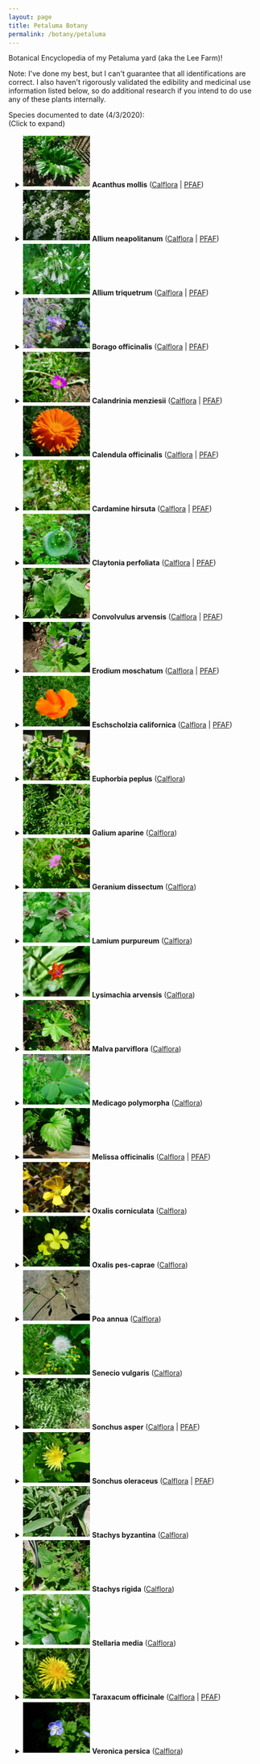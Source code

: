 ```yaml
---
layout: page
title: Petaluma Botany
permalink: /botany/petaluma
---
```


Botanical Encyclopedia of my Petaluma yard (aka the Lee Farm)!

Note: I've done my best, but I can't guarantee that all identifications are correct. I also haven't rigorously validated the edibility and medicinal use information listed below, so do additional research if you intend to do use any of these plants internally.

Species documented to date (4/3/2020):<br />
(Click to expand)

<div style="padding-left: 1em">

<details><summary><img src="/assets/img/thumbnails/a_mollis-1.jpg" loading="eager" vspace="2" height="100" /> <strong>Acanthus mollis</strong>
(<a href="https://www.calflora.org/cgi-bin/species_query.cgi?where-calrecnum=8450">Calflora</a> | 
<a href="https://pfaf.org/user/Plant.aspx?LatinName=Acanthus+mollis">PFAF</a>)</summary>
<div style="padding-left: 2em">
<strong>Common name(s):</strong> Bear's Breech<br />
<strong>Historic household popularity:</strong> Medium-High<br />
<strong>Comment:</strong> Dad's favorite.  Highly invasive, prolific plant.  Has taken over much of the back yard, with side and front yards following.<br />
<strong>Edibility:</strong> Unknown<br />
<strong>Medicinal Uses:</strong> Traditionally used to treat dislocated joints and to sooth burns.<br />
<strong>Date observed:</strong> 3/30/2020<br />
<a href="/assets/img/a_mollis-1.jpg"><img src="/assets/img/thumbnails/a_mollis-1.jpg" vspace="2" height="150" /></a>
</div></details>

<details><summary><img src="/assets/img/thumbnails/a_neapolitanum-1.jpg" loading="eager" vspace="2" height="100" /> <strong>Allium neapolitanum</strong>
(<a href="https://www.calflora.org/cgi-bin/species_query.cgi?where-calrecnum=214">Calflora</a> | 
<a href="https://pfaf.org/user/plant.aspx?LatinName=Allium+neapolitanum">PFAF</a>)</summary>
<div style="padding-left: 2em">
<strong>Common name(s):</strong> White Garlic; Naples Garlic; False Garlic (and many more)<br />
<strong>Historic household popularity:</strong> Unknown<br />
<strong>Comment:</strong> This pretty allium has arrived in force this year near the swing in the back yard, creating a lovely array of white flower heads.  Some few are announcing themselves around the Goddess in the side yard.  An invasive plant, probably worth keeping in check, but not too aggressively.<br />
<strong>Edibility:</strong> Edible and delicious!  The small bulbs, leaves, and flowers are all tasty and with an onion-garlic flavor.  The flowers are sweet and oniony and especially tasty raw.<br />
<strong>Medicinal Uses:</strong> Nutritional value.<br />
<strong>Distribution:</strong> Not native to California.  Native to the Medditerranean Region.<br />
<strong>Date observed:</strong> 3/30/2020<br />
<a href="/assets/img/a_neapolitanum-1.jpg"><img src="/assets/img/thumbnails/a_neapolitanum-1.jpg" vspace="2" height="150" /></a>
<a href="/assets/img/a_neapolitanum-2.jpg"><img src="/assets/img/thumbnails/a_neapolitanum-2.jpg" loading="lazy" vspace="2" height="150" /></a>
<a href="/assets/img/a_neapolitanum-3.jpg"><img src="/assets/img/thumbnails/a_neapolitanum-3.jpg" loading="lazy" vspace="2" height="150" /></a>
<a href="/assets/img/a_neapolitanum-4.jpg"><img src="/assets/img/thumbnails/a_neapolitanum-4.jpg" loading="lazy" vspace="2" height="150" /></a>
<a href="/assets/img/a_neapolitanum-5.jpg"><img src="/assets/img/thumbnails/a_neapolitanum-5.jpg" loading="lazy" vspace="2" height="150" /></a>
<a href="/assets/img/a_neapolitanum-6.jpg"><img src="/assets/img/thumbnails/a_neapolitanum-6.jpg" loading="lazy" vspace="2" height="150" /></a>
<a href="/assets/img/a_neapolitanum-7.jpg"><img src="/assets/img/thumbnails/a_neapolitanum-7.jpg" loading="lazy" vspace="2" height="150" /></a>
</div></details>

<details><summary><img src="/assets/img/thumbnails/a_triquetrum-1.jpg" loading="eager" vspace="2" height="100" /> <strong>Allium triquetrum</strong>
(<a href="https://www.calflora.org/cgi-bin/species_query.cgi?where-calrecnum=238">Calflora</a> | 
<a href="https://pfaf.org/user/plant.aspx?latinname=Allium+triquetrum">PFAF</a>)</summary>
<div style="padding-left: 2em">
<strong>Common name(s):</strong> Snow Bell; Angled Onion; Three-cornered Leek<br />
<strong>Historic household popularity:</strong> Low<br />
<strong>Comment:</strong> Dad's least favorite.  Very invasive, but now receding compared to historic levels. Flower's are very cool looking.  Common in many neighboring yards.  Has some recovering stands in the front, side, and back yard.<br />
<strong>Edibility:</strong> Delicious! We have tried raw (flowers, stalks), sauteed, vinegar pickled, and brine fermented.<br />
<strong>Medicinal Uses:</strong> Nutritional value.<br />
<strong>Date observed:</strong> 3/30/2020<br />
<a href="/assets/img/a_triquetrum-1.jpg"><img src="/assets/img/thumbnails/a_triquetrum-1.jpg" vspace="2" height="150" /></a>
<a href="/assets/img/a_triquetrum-2.jpg"><img src="/assets/img/thumbnails/a_triquetrum-2.jpg" vspace="2" height="150" /></a>
<a href="/assets/img/a_triquetrum-3.jpg"><img src="/assets/img/thumbnails/a_triquetrum-3.jpg" vspace="2" height="150" /></a>
<a href="/assets/img/a_triquetrum-4.jpg"><img src="/assets/img/thumbnails/a_triquetrum-4.jpg" vspace="2" height="150" /></a>
<a href="/assets/img/a_triquetrum-5.jpg"><img src="/assets/img/thumbnails/a_triquetrum-5.jpg" vspace="2" height="150" /></a>
<a href="/assets/img/a_triquetrum-6.jpg"><img src="/assets/img/thumbnails/a_triquetrum-6.jpg" vspace="2" height="150" /></a>
<a href="/assets/img/a_triquetrum-7.jpg"><img src="/assets/img/thumbnails/a_triquetrum-7.jpg" vspace="2" height="150" /></a>
</div></details>

<details><summary><img src="/assets/img/thumbnails/b_officinalis-1.jpg" loading="eager" vspace="2" height="100" /> <strong>Borago officinalis</strong>
(<a href="https://www.calflora.org/cgi-bin/species_query.cgi?where-calrecnum=1110">Calflora</a> | 
<a href="https://pfaf.org/user/Plant.aspx?LatinName=Borago+officinalis">PFAF</a>)</summary>
<div style="padding-left: 2em">
<strong>Common name(s):</strong> Borage<br />
<strong>Historic household popularity:</strong> High<br />
<strong>Comment:</strong> Borage has gotten a bit out of control around the yard, but we aren't trying very hard to keep it in check.  I think the borage population in the yard originated from some hand-planted seeds a few years ago.  Its a pretty, pollinator friendly plant, and produces a fair amount of biomass for composting.<br />
<strong>Edibility:</strong> Edible and tasty.  Leaves can be eaten raw or cooked, flowers are a delicate raw snack to much while browsing the garden.  The seeds also edible and known for being very high in gamma-linolenic acid (GLA).<br />
<strong>Medicinal Uses:</strong> Apparently used to dispel melancholy and induce euphoria, and to treat a variety of ailments.<br />
<strong>Distribution:</strong> Not native to California.  Native to the Medditerranean Region.<br />
<strong>Date observed:</strong> 3/31/2020<br />
<a href="/assets/img/b_officinalis-1.jpg"><img src="/assets/img/thumbnails/b_officinalis-1.jpg" vspace="2" height="150" /></a>
<a href="/assets/img/b_officinalis-2.jpg"><img src="/assets/img/thumbnails/b_officinalis-2.jpg" vspace="2" height="150" /></a>
<a href="/assets/img/b_officinalis-3.jpg"><img src="/assets/img/thumbnails/b_officinalis-3.jpg" vspace="2" height="150" /></a>
<a href="/assets/img/b_officinalis-4.jpg"><img src="/assets/img/thumbnails/b_officinalis-4.jpg" vspace="2" height="150" /></a>
</div></details>

<details><summary><img src="/assets/img/thumbnails/c_menziesii-2.jpg" loading="eager" vspace="2" height="100" /> <strong>Calandrinia menziesii</strong>
(<a href="https://www.calflora.org/cgi-bin/species_query.cgi?where-calrecnum=13205">Calflora</a> | 
<a href="https://pfaf.org/user/Plant.aspx?LatinName=Calandrinia+ciliata+menziesii">PFAF</a>)</summary>
<div style="padding-left: 2em">
<strong>Common name(s):</strong> Red Maids<br />
<strong>Historic household popularity:</strong> Unknown<br />
<strong>Comment:</strong> This is a very pretty and vibrant pink flower, and I've only so far discovered a single occurence of this species in our yard!  I wonder how it got there... It is pretty inconspicuous, with small flowers and spindly shoots, plus its half-hiding under some foliage.  Its right next to the path by the compost pile, so we'll have to be vigilant to not inadvertently step on it.  Hopefully we'll see more of this in future years!<br />
<strong>Edibility:</strong> The leaves and shoots can be eaten, and the seed, while difficult to collect, can be used for pinole, as the Native Americans did in great quantity!  Given that I've only found a single plant growing in our yard, I don't see much C. menziesii pinole in our future.<br />
<strong>Medicinal Uses:</strong> None known.<br />
<strong>Distribution:</strong> California Native!<br />
<strong>Date observed:</strong> 4/1/2020<br />
<a href="/assets/img/c_menziesii-1.jpg"><img src="/assets/img/thumbnails/c_menziesii-1.jpg" vspace="2" height="150" /></a>
<a href="/assets/img/c_menziesii-2.jpg"><img src="/assets/img/thumbnails/c_menziesii-2.jpg" vspace="2" height="150" /></a>
<a href="/assets/img/c_menziesii-3.jpg"><img src="/assets/img/thumbnails/c_menziesii-3.jpg" vspace="2" height="150" /></a>
<a href="/assets/img/c_menziesii-4.jpg"><img src="/assets/img/thumbnails/c_menziesii-4.jpg" vspace="2" height="150" /></a>
<a href="/assets/img/c_menziesii-5.jpg"><img src="/assets/img/thumbnails/c_menziesii-5.jpg" vspace="2" height="150" /></a>
<a href="/assets/img/c_menziesii-6.jpg"><img src="/assets/img/thumbnails/c_menziesii-6.jpg" vspace="2" height="150" /></a>
<a href="/assets/img/c_menziesii-7.jpg"><img src="/assets/img/thumbnails/c_menziesii-7.jpg" vspace="2" height="150" /></a>
</div></details>

<details><summary><img src="/assets/img/thumbnails/c_officinalis-2.jpg" loading="eager" vspace="2" height="100" /> <strong>Calendula officinalis</strong>
(<a href="https://www.calflora.org/cgi-bin/species_query.cgi?where-calrecnum=1253">Calflora</a> | 
<a href="https://pfaf.org/user/Plant.aspx?LatinName=Calendula+officinalis">PFAF</a>)</summary>
<div style="padding-left: 2em">
<strong>Common name(s):</strong> Pot Marigold<br />
<strong>Historic household popularity:</strong> High<br />
<strong>Comment:</strong> Calendula has really taken over the side yard in colorful fashion. Mom planted some a little while back and they've reseeded vigorously, and without much complaining from the family.<br />
<strong>Edibility:</strong> Leaves and flowers are both edible raw!  Flowers petals are pleasant and delicate, making a pretty garnish on dishes.  I have not tried the leaves, but they are apparently sweet and salty and with a nutritional profile similar to dandelion greens!  Would be worth putting more effort into experimenting with ways to consume this plant!<br />
<strong>Medicinal Uses:</strong> Well known medicinal plant with a variety of uses, including to treat skin problems (including wart removal), and to treat fever and chronic infections.<br />
<strong>Distribution:</strong> Not native to California. Likely native to southern Europe.<br />
<strong>Date observed:</strong> 4/1/2020<br />
<a href="/assets/img/c_officinalis-1.jpg"><img src="/assets/img/thumbnails/c_officinalis-1.jpg" vspace="2" height="150" /></a>
<a href="/assets/img/c_officinalis-2.jpg"><img src="/assets/img/thumbnails/c_officinalis-2.jpg" vspace="2" height="150" /></a>
<a href="/assets/img/c_officinalis-3.jpg"><img src="/assets/img/thumbnails/c_officinalis-3.jpg" vspace="2" height="150" /></a>
<a href="/assets/img/c_officinalis-4.jpg"><img src="/assets/img/thumbnails/c_officinalis-4.jpg" vspace="2" height="150" /></a>
<a href="/assets/img/c_officinalis-5.jpg"><img src="/assets/img/thumbnails/c_officinalis-5.jpg" vspace="2" height="150" /></a>
<a href="/assets/img/c_officinalis-6.jpg"><img src="/assets/img/thumbnails/c_officinalis-6.jpg" vspace="2" height="150" /></a>
<a href="/assets/img/c_officinalis-7.jpg"><img src="/assets/img/thumbnails/c_officinalis-7.jpg" vspace="2" height="150" /></a>
<a href="/assets/img/c_officinalis-8.jpg"><img src="/assets/img/thumbnails/c_officinalis-8.jpg" vspace="2" height="150" /></a>
</div></details>

<details><summary><img src="/assets/img/thumbnails/c_hirsuta-1.jpg" loading="eager" vspace="2" height="100" /> <strong>Cardamine hirsuta</strong>
(<a href="https://www.calflora.org/cgi-bin/species_query.cgi?where-calrecnum=1486">Calflora</a> | 
<a href="https://pfaf.org/user/plant.aspx?LatinName=Cardamine+hirsuta">PFAF</a>)</summary>
<div style="padding-left: 2em">
<strong>Common name(s):</strong> Hairy Bittercress<br />
<strong>Historic household popularity:</strong> Unknown<br />
<strong>Comment:</strong> These are all over our garden, and many are now going to seed.  They disperse their seeds via a kind of spring loaded pod that shoots the seeds out when disturbed!  I've been startled several times already when trying to photograph a plant and some of these explode next to my face!  One distinguishing feature between C. hirsuta and other Cardamine species is the subtle hairs at the base of the leaves near the center of the plant.<br />
<strong>Edibility:</strong> The leaves and flowers are edible and tasty!  They have a pungent, spicy kick.<br />
<strong>Medicinal Uses:</strong> None known.<br />
<strong>Distribution:</strong> Not native to California. Native to Europe, North Africa.<br />
<strong>Date observed:</strong> 4/2/2020<br />
<a href="/assets/img/c_hirsuta-1.jpg"><img src="/assets/img/thumbnails/c_hirsuta-1.jpg" vspace="2" height="150" /></a>
<a href="/assets/img/c_hirsuta-2.jpg"><img src="/assets/img/thumbnails/c_hirsuta-2.jpg" vspace="2" height="150" /></a>
<a href="/assets/img/c_hirsuta-3.jpg"><img src="/assets/img/thumbnails/c_hirsuta-3.jpg" vspace="2" height="150" /></a>
<a href="/assets/img/c_hirsuta-4.jpg"><img src="/assets/img/thumbnails/c_hirsuta-4.jpg" vspace="2" height="150" /></a>
<a href="/assets/img/c_hirsuta-5.jpg"><img src="/assets/img/thumbnails/c_hirsuta-5.jpg" vspace="2" height="150" /></a>
<a href="/assets/img/c_hirsuta-6.jpg"><img src="/assets/img/thumbnails/c_hirsuta-6.jpg" vspace="2" height="150" /></a>
<a href="/assets/img/c_hirsuta-7.jpg"><img src="/assets/img/thumbnails/c_hirsuta-7.jpg" vspace="2" height="150" /></a>
<a href="/assets/img/c_hirsuta-8.jpg"><img src="/assets/img/thumbnails/c_hirsuta-8.jpg" vspace="2" height="150" /></a>
<a href="/assets/img/c_hirsuta-9.jpg"><img src="/assets/img/thumbnails/c_hirsuta-9.jpg" vspace="2" height="150" /></a>
<a href="/assets/img/c_hirsuta-10.jpg"><img src="/assets/img/thumbnails/c_hirsuta-10.jpg" vspace="2" height="150" /></a>
</div></details>

<details><summary><img src="/assets/img/thumbnails/c_perfoliata-1.jpg" loading="eager" vspace="2" height="100" /> <strong>Claytonia perfoliata</strong>
(<a href="https://www.calflora.org/cgi-bin/species_query.cgi?where-calrecnum=2244">Calflora</a> | 
<a href="https://pfaf.org/user/plant.aspx?LatinName=Claytonia+perfoliata">PFAF</a>)</summary>
<div style="padding-left: 2em">
<strong>Common name(s):</strong> Miner's Lettuce<br />
<strong>Historic household popularity:</strong> High<br />
<strong>Comment:</strong> A classic!  Gotta love miner's lettuce.  It's great that we have a couple small patches in our yard, both in the back and along the sidewalk in front.  Hopefully we can keep them healthy for years to come!<br />
<strong>Edibility:</strong> The leaves, stems and flowers can be munched with reckless abandon (as long as you leave some for later!), preferrably while down on all fours and without using your hands.  A classic salad green!  The flavor is mild, potentially a little bitter, but satisfying nonetheless.<br />
<strong>Medicinal Uses:</strong> Pretty much just nutritive value.<br />
<strong>Distribution:</strong> California Native!<br />
<strong>Date observed:</strong> 4/2/2020<br />
<a href="/assets/img/c_perfoliata-1.jpg"><img src="/assets/img/thumbnails/c_perfoliata-1.jpg" vspace="2" height="150" /></a>
<a href="/assets/img/c_perfoliata-2.jpg"><img src="/assets/img/thumbnails/c_perfoliata-2.jpg" vspace="2" height="150" /></a>
<a href="/assets/img/c_perfoliata-3.jpg"><img src="/assets/img/thumbnails/c_perfoliata-3.jpg" vspace="2" height="150" /></a>
<a href="/assets/img/c_perfoliata-4.jpg"><img src="/assets/img/thumbnails/c_perfoliata-4.jpg" vspace="2" height="150" /></a>
<a href="/assets/img/c_perfoliata-5.jpg"><img src="/assets/img/thumbnails/c_perfoliata-5.jpg" vspace="2" height="150" /></a>
</div></details>

<details><summary><img src="/assets/img/thumbnails/c_arvensis-1.jpg" loading="eager" vspace="2" height="100" /> <strong>Convolvulus arvensis</strong>
(<a href="https://www.calflora.org/cgi-bin/species_query.cgi?where-calrecnum=2321">Calflora</a> | 
<a href="https://pfaf.org/user/plant.aspx?LatinName=Claytonia+perfoliata">PFAF</a>)</summary>
<div style="padding-left: 2em">
<strong>Common name(s):</strong> Field Bindweed<br />
<strong>Historic household popularity:</strong> Unknown<br />
<strong>Comment:</strong> These small vines are sprouting up all around the yard, and are mostly pretty inconspicuous right now.  They are not flowering yet, so may get quite a bit larger with time.  They seem to prefer growing out of terra cotta bird bath's above all else, if the single instance of this micro-habitat in our back yard is any indication.<br />
<strong>Edibility:</strong> The edibility / toxicity of C. arvensis seems somewhat unclear, though it is reportedly consumed in some form (usually the young shoots and leaves, and usually in small quantities) in various parts of the world (see <a href="https://www.eatweeds.co.uk/field-bindweed-convolvulus-arvensis">this post</a>).  I think I'll stay clear for now, except possibly sucking nectar from the flowers, which sounds like a fun idea.<br />
<strong>Medicinal Uses:</strong> The root, leaves, and flowers are used to treat fevers and wounds.<br />
<strong>Distribution:</strong> Not native to California. Native to Europe and Asia.<br />
<strong>Date observed:</strong> 4/2/2020<br />
<a href="/assets/img/c_arvensis-1.jpg"><img src="/assets/img/thumbnails/c_arvensis-1.jpg" vspace="2" height="150" /></a>
<a href="/assets/img/c_arvensis-2.jpg"><img src="/assets/img/thumbnails/c_arvensis-2.jpg" vspace="2" height="150" /></a>
<a href="/assets/img/c_arvensis-3.jpg"><img src="/assets/img/thumbnails/c_arvensis-3.jpg" vspace="2" height="150" /></a>
<a href="/assets/img/c_arvensis-4.jpg"><img src="/assets/img/thumbnails/c_arvensis-4.jpg" vspace="2" height="150" /></a>
</div></details>

<details><summary><img src="/assets/img/thumbnails/e_moschatum-1.jpg" loading="eager" vspace="2" height="100" /> <strong>Erodium moschatum</strong>
(<a href="https://www.calflora.org/cgi-bin/species_query.cgi?where-calrecnum=3452">Calflora</a> | 
<a href="https://pfaf.org/user/Plant.aspx?LatinName=Erodium+moschatum">PFAF</a>)</summary>
<div style="padding-left: 2em">
<strong>Common name(s):</strong> White-stemmed Filaree; Musky Stork's Bill<br />
<strong>Historic household popularity:</strong> Unknown<br />
<strong>Comment:</strong> There are a few of these lush stork's bills around the planting beds by the bike shed in the back yard. Cool!<br />
<strong>Edibility:</strong> The leaves are edible raw or cooked!  I have not tried them.  They can be bitter, apparently.<br />
<strong>Medicinal Uses:</strong> A tincture of this plant is reportedly used to treat dysentery.<br />
<strong>Distribution:</strong> Not native to California. Native to most of Europe, Asia, and North Africa.<br />
<strong>Date observed:</strong> 4/3/2020<br />
<a href="/assets/img/e_moschatum-1.jpg"><img src="/assets/img/thumbnails/e_moschatum-1.jpg" vspace="2" height="150" /></a>
<a href="/assets/img/e_moschatum-2.jpg"><img src="/assets/img/thumbnails/e_moschatum-2.jpg" vspace="2" height="150" /></a>
<a href="/assets/img/e_moschatum-3.jpg"><img src="/assets/img/thumbnails/e_moschatum-3.jpg" vspace="2" height="150" /></a>
<a href="/assets/img/e_moschatum-4.jpg"><img src="/assets/img/thumbnails/e_moschatum-4.jpg" vspace="2" height="150" /></a>
<a href="/assets/img/e_moschatum-5.jpg"><img src="/assets/img/thumbnails/e_moschatum-5.jpg" vspace="2" height="150" /></a>
<a href="/assets/img/e_moschatum-6.jpg"><img src="/assets/img/thumbnails/e_moschatum-6.jpg" vspace="2" height="150" /></a>
</div></details>

<details><summary><img src="/assets/img/thumbnails/e_californica-1.jpg" loading="eager" vspace="2" height="100" /> <strong>Eschscholzia californica</strong>
(<a href="https://www.calflora.org/cgi-bin/species_query.cgi?where-calrecnum=3512">Calflora</a> | 
<a href="https://pfaf.org/user/Plant.aspx?LatinName=Eschscholzia+californica">PFAF</a>)</summary>
<div style="padding-left: 2em">
<strong>Common name(s):</strong> California Poppy<br />
<strong>Historic household popularity:</strong> High<br />
<strong>Comment:</strong> Well California Poppies are an all-time favorite.  Super vibrant flowers reseed with enthusiasm around the side yard and back yard.  I hope these keep on coming!<br />
<strong>Edibility:</strong> Apparently the leaves can be cooked and eaten.  I have not tried it.<br />
<strong>Medicinal Uses:</strong> Apparently has a similar but more mild effect as the opium poppy.  Normalizes psychological function, especially in children.<br />
<strong>Distribution:</strong> California Native!<br />
<strong>Date observed:</strong> 4/1/2020<br />
<a href="/assets/img/e_californica-1.jpg"><img src="/assets/img/thumbnails/e_californica-1.jpg" vspace="2" height="150" /></a>
<a href="/assets/img/e_californica-2.jpg"><img src="/assets/img/thumbnails/e_californica-2.jpg" vspace="2" height="150" /></a>
<a href="/assets/img/e_californica-3.jpg"><img src="/assets/img/thumbnails/e_californica-3.jpg" vspace="2" height="150" /></a>
<a href="/assets/img/e_californica-4.jpg"><img src="/assets/img/thumbnails/e_californica-4.jpg" vspace="2" height="150" /></a>
<a href="/assets/img/e_californica-5.jpg"><img src="/assets/img/thumbnails/e_californica-5.jpg" vspace="2" height="150" /></a>
<a href="/assets/img/e_californica-6.jpg"><img src="/assets/img/thumbnails/e_californica-6.jpg" vspace="2" height="150" /></a>
</div></details>

<details><summary><img src="/assets/img/thumbnails/e_peplus-1.jpg" loading="eager" vspace="2" height="100" /> <strong>Euphorbia peplus</strong> (<a href="https://www.calflora.org/cgi-bin/species_query.cgi?where-calrecnum=3561">Calflora</a>)</summary>
<div style="padding-left: 2em">
<strong>Common name(s):</strong> Petty Spurge<br />
<strong>Historic household popularity:</strong> Unknown<br />
<strong>Comment:</strong><br />
<strong>Edibility:</strong><br />
<strong>Medicinal Uses:</strong><br />
<strong>Distribution:</strong> Not native to California. Native to Europe, North Africa, West Asia.<br />
<strong>Date observed:</strong> 3/31/2020<br />
<a href="/assets/img/e_peplus-1.jpg"><img src="/assets/img/thumbnails/e_peplus-1.jpg" vspace="2" height="150" /></a>
<a href="/assets/img/e_peplus-2.jpg"><img src="/assets/img/thumbnails/e_peplus-2.jpg" vspace="2" height="150" /></a>
<a href="/assets/img/e_peplus-3.jpg"><img src="/assets/img/thumbnails/e_peplus-3.jpg" vspace="2" height="150" /></a>
<a href="/assets/img/e_peplus-4.jpg"><img src="/assets/img/thumbnails/e_peplus-4.jpg" vspace="2" height="150" /></a>
<a href="/assets/img/e_peplus-5.jpg"><img src="/assets/img/thumbnails/e_peplus-5.jpg" vspace="2" height="150" /></a>
<a href="/assets/img/e_peplus-6.jpg"><img src="/assets/img/thumbnails/e_peplus-6.jpg" vspace="2" height="150" /></a>
<a href="/assets/img/e_peplus-7.jpg"><img src="/assets/img/thumbnails/e_peplus-7.jpg" vspace="2" height="150" /></a>
<a href="/assets/img/e_peplus-8.jpg"><img src="/assets/img/thumbnails/e_peplus-8.jpg" vspace="2" height="150" /></a>
<a href="/assets/img/e_peplus-9.jpg"><img src="/assets/img/thumbnails/e_peplus-9.jpg" vspace="2" height="150" /></a>
</div></details>

<details><summary><img src="/assets/img/thumbnails/g_aparine-1.jpg" loading="eager" vspace="2" height="100" /> <strong>Galium aparine</strong> (<a href="https://www.calflora.org/cgi-bin/species_query.cgi?where-calrecnum=3669">Calflora</a>)</summary>
<div style="padding-left: 2em">
<strong>Common name(s):</strong> Cleavers; Bedstraw; Catchweed<br />
<strong>Historic household popularity:</strong> Low<br />
<strong>Comment:</strong> Mom complains about this one.  It is a sticky, somewhat abrasive plant, sometimes referred to as velcro plant for that reason. This seems to pop up in a few notable spots around the yard, like around the rosemary next to the side door and in and around the square wooden planter boxes by the pond. It has teeny tiny white flowers!  The origins of its names are pretty interesting.  Apparently, in olden-times 'cleaving' could mean joining together or separating depending on its usage, hence why this plant was called 'cleavers'.  Furthermore, their sticky nature and pleasant scent when dried made them a common stuffing (along with straw) to fill mattresses -- hence 'bedstraw'.  Catchweed, sticky plant, velcro plant, etc. are self-explanatory.<br />
<strong>Edibility:</strong> Edible raw or cooked, preferably the tender tips of young shoots. I have tried nibbling the leaves raw (fine, but mild, and the texture is slightly off-putting) and boiling (again, pretty mild, and a little tedious to pick off the leaves). This seems to be a fairly popular plant to forage (<a href="http://foragedfoodie.blogspot.com/2016/03/identifying-cleavers.html">here</a> and <a href="http://www.eattheweeds.com/galium-aparine-goosegrass-on-the-loose-2/">here</a> are two great posts on it).  Galium is in the same botanical family as Coffee (Rubiaceae -- literally known as the coffee or bedstraw family), and one source suggests that the roasted seeds of g. aparine is one of very few plants preparations that actually tastes like coffee!  This is a really interesting plant!<br />
<strong>Medicinal Uses:</strong> Long history of medicinal use, in particular for skin problems and general detoxifying (cancer), along with a bunch of other stuff.  The genus is of interest to the pharmaceutical industry.<br />
<strong>Distribution:</strong> California Native!<br />
<strong>Date observed:</strong> 3/30/2020<br />
<a href="/assets/img/g_aparine-1.jpg"><img src="/assets/img/thumbnails/g_aparine-1.jpg" vspace="2" height="150" /></a>
<a href="/assets/img/g_aparine-2.jpg"><img src="/assets/img/thumbnails/g_aparine-2.jpg" vspace="2" height="150" /></a>
<a href="/assets/img/g_aparine-3.jpg"><img src="/assets/img/thumbnails/g_aparine-3.jpg" vspace="2" height="150" /></a>
<a href="/assets/img/g_aparine-4.jpg"><img src="/assets/img/thumbnails/g_aparine-4.jpg" vspace="2" height="150" /></a>
<a href="/assets/img/g_aparine-5.jpg"><img src="/assets/img/thumbnails/g_aparine-5.jpg" vspace="2" height="150" /></a>
</div></details>

<details><summary><img src="/assets/img/thumbnails/g_dissectum-1.jpg" loading="eager" vspace="2" height="100" /> <strong>Geranium dissectum</strong> (<a href="https://www.calflora.org/cgi-bin/species_query.cgi?where-calrecnum=3799">Calflora</a>)</summary>
<div style="padding-left: 2em">
<strong>Common name(s):</strong> Cutleaf Geranium; Cutleaf Crane's Bill<br />
<strong>Historic household popularity:</strong> Medium<br />
<strong>Comment:</strong><br />
<strong>Edibility:</strong><br />
<strong>Medicinal Uses:</strong><br />
<strong>Distribution:</strong> Not native to California. Native to Europe.<br />
<strong>Date observed:</strong> 4/1/2020<br />
<a href="/assets/img/g_dissectum-1.jpg"><img src="/assets/img/thumbnails/g_dissectum-1.jpg" vspace="2" height="150" /></a>
<a href="/assets/img/g_dissectum-2.jpg"><img src="/assets/img/thumbnails/g_dissectum-2.jpg" vspace="2" height="150" /></a>
<a href="/assets/img/g_dissectum-3.jpg"><img src="/assets/img/thumbnails/g_dissectum-3.jpg" vspace="2" height="150" /></a>
<a href="/assets/img/g_dissectum-4.jpg"><img src="/assets/img/thumbnails/g_dissectum-4.jpg" vspace="2" height="150" /></a>
<a href="/assets/img/g_dissectum-5.jpg"><img src="/assets/img/thumbnails/g_dissectum-5.jpg" vspace="2" height="150" /></a>
<a href="/assets/img/g_dissectum-6.jpg"><img src="/assets/img/thumbnails/g_dissectum-6.jpg" vspace="2" height="150" /></a>
<a href="/assets/img/g_dissectum-7.jpg"><img src="/assets/img/thumbnails/g_dissectum-7.jpg" vspace="2" height="150" /></a>
<a href="/assets/img/g_dissectum-8.jpg"><img src="/assets/img/thumbnails/g_dissectum-8.jpg" vspace="2" height="150" /></a>
</div></details>

<details><summary><img src="/assets/img/thumbnails/l_purpureum-1.jpg" loading="eager" vspace="2" height="100" /> <strong>Lamium purpureum</strong> (<a href="https://www.calflora.org/cgi-bin/species_query.cgi?where-calrecnum=4562">Calflora</a>)</summary>
<div style="padding-left: 2em">
<strong>Common name(s):</strong> Purple Deadnettle; Henbit<br />
<strong>Historic household popularity:</strong> Unknown<br />
<strong>Comment:</strong> A lovely, colorful, and abundant weed in the back yard.<br />
<strong>Edibility:</strong> Edible.  I've nibbled leaves (fine), but not tried cooking.  Flowers are tiny but can be sweet!<br />
<strong>Medicinal Uses:</strong> Leaves can be used to treat wounds, maybe some other stuff.<br />
<strong>Date observed:</strong> 3/30/2020<br />
<a href="/assets/img/l_purpureum-1.jpg"><img src="/assets/img/thumbnails/l_purpureum-1.jpg" vspace="2" height="150" /></a>
<a href="/assets/img/l_purpureum-2.jpg"><img src="/assets/img/thumbnails/l_purpureum-2.jpg" vspace="2" height="150" /></a>
<a href="/assets/img/l_purpureum-3.jpg"><img src="/assets/img/thumbnails/l_purpureum-3.jpg" vspace="2" height="150" /></a>
<a href="/assets/img/l_purpureum-4.jpg"><img src="/assets/img/thumbnails/l_purpureum-4.jpg" vspace="2" height="150" /></a>
<a href="/assets/img/l_purpureum-5.jpg"><img src="/assets/img/thumbnails/l_purpureum-5.jpg" vspace="2" height="150" /></a>
</div></details>

<details><summary><img src="/assets/img/thumbnails/l_arvensis-2.jpg" loading="eager" vspace="2" height="100" /> <strong>Lysimachia arvensis</strong> (<a href="https://www.calflora.org/cgi-bin/species_query.cgi?where-calrecnum=13206">Calflora</a>)</summary>
<div style="padding-left: 2em">
<strong>Common name(s):</strong> Scarlet Pimpernel<br />
<strong>Historic household popularity:</strong> Unknown<br />
<strong>Comment:</strong><br />
<strong>Edibility:</strong><br />
<strong>Medicinal Uses:</strong><br />
<strong>Date observed:</strong> 3/31/2020<br />
<a href="/assets/img/l_arvensis-1.jpg"><img src="/assets/img/thumbnails/l_arvensis-1.jpg" vspace="2" height="150" /></a>
<a href="/assets/img/l_arvensis-2.jpg"><img src="/assets/img/thumbnails/l_arvensis-2.jpg" vspace="2" height="150" /></a>
<a href="/assets/img/l_arvensis-3.jpg"><img src="/assets/img/thumbnails/l_arvensis-3.jpg" vspace="2" height="150" /></a>
<a href="/assets/img/l_arvensis-4.jpg"><img src="/assets/img/thumbnails/l_arvensis-4.jpg" vspace="2" height="150" /></a>
<a href="/assets/img/l_arvensis-5.jpg"><img src="/assets/img/thumbnails/l_arvensis-5.jpg" vspace="2" height="150" /></a>
</div></details>

<details><summary><img src="/assets/img/thumbnails/m_parviflora-1.jpg" loading="eager" vspace="2" height="100" /> <strong>Malva parviflora</strong> (<a href="https://www.calflora.org/cgi-bin/species_query.cgi?where-calrecnum=5354">Calflora</a>)</summary>
<div style="padding-left: 2em">
<strong>Common name(s):</strong> Cheeseweed Mallow<br />
<strong>Historic household popularity:</strong> Medium<br />
<strong>Comment:</strong><br />
<strong>Edibility:</strong><br />
<strong>Medicinal Uses:</strong><br />
<strong>Distribution:</strong> Not native to California. Native to Europe, North Africa, and Asia.<br />
<strong>Date observed:</strong> 4/1/2020<br />
<a href="/assets/img/m_parviflora-1.jpg"><img src="/assets/img/thumbnails/m_parviflora-1.jpg" vspace="2" height="150" /></a>
<a href="/assets/img/m_parviflora-2.jpg"><img src="/assets/img/thumbnails/m_parviflora-2.jpg" vspace="2" height="150" /></a>
<a href="/assets/img/m_parviflora-3.jpg"><img src="/assets/img/thumbnails/m_parviflora-3.jpg" vspace="2" height="150" /></a>
<a href="/assets/img/m_parviflora-4.jpg"><img src="/assets/img/thumbnails/m_parviflora-4.jpg" vspace="2" height="150" /></a>
<a href="/assets/img/m_parviflora-5.jpg"><img src="/assets/img/thumbnails/m_parviflora-5.jpg" vspace="2" height="150" /></a>
<a href="/assets/img/m_parviflora-6.jpg"><img src="/assets/img/thumbnails/m_parviflora-6.jpg" vspace="2" height="150" /></a>
</div></details>

<details><summary><img src="/assets/img/thumbnails/m_polymorpha-3.jpg" loading="eager" vspace="2" height="100" /> <strong>Medicago polymorpha</strong> (<a href="https://www.calflora.org/cgi-bin/species_query.cgi?where-calrecnum=5385">Calflora</a>)</summary>
<div style="padding-left: 2em">
<strong>Common name(s):</strong> Burr Clover<br />
<strong>Historic household popularity:</strong> Unknown<br />
<strong>Comment:</strong> <br />
<strong>Edibility:</strong><br />
<strong>Medicinal Uses:</strong><br />
<strong>Date observed:</strong> 3/31/2020<br />
<a href="/assets/img/m_polymorpha-1.jpg"><img src="/assets/img/thumbnails/m_polymorpha-1.jpg" vspace="2" height="150" /></a>
<a href="/assets/img/m_polymorpha-2.jpg"><img src="/assets/img/thumbnails/m_polymorpha-2.jpg" vspace="2" height="150" /></a>
<a href="/assets/img/m_polymorpha-3.jpg"><img src="/assets/img/thumbnails/m_polymorpha-3.jpg" vspace="2" height="150" /></a>
<a href="/assets/img/m_polymorpha-4.jpg"><img src="/assets/img/thumbnails/m_polymorpha-4.jpg" vspace="2" height="150" /></a>
<a href="/assets/img/m_polymorpha-5.jpg"><img src="/assets/img/thumbnails/m_polymorpha-5.jpg" vspace="2" height="150" /></a>
<a href="/assets/img/m_polymorpha-6.jpg"><img src="/assets/img/thumbnails/m_polymorpha-6.jpg" vspace="2" height="150" /></a>
<a href="/assets/img/m_polymorpha-7.jpg"><img src="/assets/img/thumbnails/m_polymorpha-7.jpg" vspace="2" height="150" /></a>
<a href="/assets/img/m_polymorpha-8.jpg"><img src="/assets/img/thumbnails/m_polymorpha-8.jpg" vspace="2" height="150" /></a>
</div></details>

<details><summary><img src="/assets/img/thumbnails/m_officinalis-1.jpg" loading="eager" vspace="2" height="100" /> <strong>Melissa officinalis</strong>
(<a href="https://www.calflora.org/cgi-bin/species_query.cgi?where-calrecnum=5408">Calflora</a> | 
<a href="https://pfaf.org/user/plant.aspx?latinname=Melissa+officinalis">PFAF</a>)</summary>
<div style="padding-left: 2em">
<strong>Common name(s):</strong> Lemon Balm; Bee Balm; Common Balm<br />
<strong>Historic household popularity:</strong> High<br />
<strong>Comment:</strong> A lone, vigorous, and happy lemon balm plant sprouted up near the pear tree in the backyard and is now thriving inside Mom's cold box.  I don't know of any other occurences of this plant in our yard right now.<br />
<strong>Edibility:</strong> Aromatic lemony leaves can be eaten raw or cooked, or made into tea.  The plant growing in our yard seems less lemony than other lemon balm plants I've encountered in the past, however.<br />
<strong>Medicinal Uses:</strong> Used for a whole bunch of stuff, including to treat cold sores, fevers and colds, and certain types of indigestion.<br />
<strong>Distribution:</strong> Not native to California. Native to parts of Europe and Asia.<br />
<strong>Date observed:</strong> 4/2/2020<br />
<a href="/assets/img/m_officinalis-1.jpg"><img src="/assets/img/thumbnails/m_officinalis-1.jpg" vspace="2" height="150" /></a>
<a href="/assets/img/m_officinalis-2.jpg"><img src="/assets/img/thumbnails/m_officinalis-2.jpg" vspace="2" height="150" /></a>
</div></details>

<details><summary><img src="/assets/img/thumbnails/o_corniculata-1.jpg" loading="eager" vspace="2" height="100" /> <strong>Oxalis corniculata</strong> (<a href="https://www.calflora.org/cgi-bin/species_query.cgi?where-calrecnum=6010">Calflora</a>)</summary>
<div style="padding-left: 2em">
<strong>Common name(s):</strong> Creeping Woodsorrel<br />
<strong>Historic household popularity:</strong> Unknown<br />
<strong>Comment:</strong> <br />
<strong>Edibility:</strong> Edible raw or cooked. The leaves and flowers are tart and tasty for a quick nibble.<br />
<strong>Medicinal Uses:</strong> Seems to have plenty.<br />
<strong>Distribution:</strong> Not native to California.  Likely native to south-east Asia, but now naturalized in California.<br />
<strong>Date observed:</strong> 3/31/2020<br />
<a href="/assets/img/o_corniculata-1.jpg"><img src="/assets/img/thumbnails/o_corniculata-1.jpg" vspace="2" height="150" /></a>
<a href="/assets/img/o_corniculata-2.jpg"><img src="/assets/img/thumbnails/o_corniculata-2.jpg" vspace="2" height="150" /></a>
<a href="/assets/img/o_corniculata-3.jpg"><img src="/assets/img/thumbnails/o_corniculata-3.jpg" vspace="2" height="150" /></a>
<a href="/assets/img/o_corniculata-4.jpg"><img src="/assets/img/thumbnails/o_corniculata-4.jpg" vspace="2" height="150" /></a>
<a href="/assets/img/o_corniculata-5.jpg"><img src="/assets/img/thumbnails/o_corniculata-5.jpg" vspace="2" height="150" /></a>
<a href="/assets/img/o_corniculata-6.jpg"><img src="/assets/img/thumbnails/o_corniculata-6.jpg" vspace="2" height="150" /></a>
<a href="/assets/img/o_corniculata-7.jpg"><img src="/assets/img/thumbnails/o_corniculata-7.jpg" vspace="2" height="150" /></a>
</div></details>

<details><summary><img src="/assets/img/thumbnails/o_pes-caprae-3.jpg" loading="eager" vspace="2" height="100" /> <strong>Oxalis pes-caprae</strong> (<a href="https://www.calflora.org/cgi-bin/species_query.cgi?where-calrecnum=6016">Calflora</a>)</summary>
<div style="padding-left: 2em">
<strong>Common name(s):</strong> Sourgrass; Bermuda Buttercup; Soursop; African Wood Sorrel<br />
<strong>Historic household popularity:</strong> Very Low<br />
<strong>Comment:</strong> <br />
<strong>Edibility:</strong> <br />
<strong>Medicinal Uses:</strong> <br />
<strong>Distribution:</strong> Not native to California.  Native to South Africa.<br />
<strong>Date observed:</strong> 4/1/2020<br />
<a href="/assets/img/o_pes-caprae-1.jpg"><img src="/assets/img/thumbnails/o_pes-caprae-1.jpg" vspace="2" height="150" /></a>
<a href="/assets/img/o_pes-caprae-2.jpg"><img src="/assets/img/thumbnails/o_pes-caprae-2.jpg" vspace="2" height="150" /></a>
<a href="/assets/img/o_pes-caprae-3.jpg"><img src="/assets/img/thumbnails/o_pes-caprae-3.jpg" vspace="2" height="150" /></a>
<a href="/assets/img/o_pes-caprae-4.jpg"><img src="/assets/img/thumbnails/o_pes-caprae-4.jpg" vspace="2" height="150" /></a>
<a href="/assets/img/o_pes-caprae-5.jpg"><img src="/assets/img/thumbnails/o_pes-caprae-5.jpg" vspace="2" height="150" /></a>
<a href="/assets/img/o_pes-caprae-6.jpg"><img src="/assets/img/thumbnails/o_pes-caprae-6.jpg" vspace="2" height="150" /></a>
<a href="/assets/img/o_pes-caprae-7.jpg"><img src="/assets/img/thumbnails/o_pes-caprae-7.jpg" vspace="2" height="150" /></a>
</div></details>

<details><summary><img src="/assets/img/thumbnails/p_annua-3.jpg" loading="eager" vspace="2" height="100" /> <strong>Poa annua</strong> (<a href="https://www.calflora.org/cgi-bin/species_query.cgi?where-calrecnum=6658">Calflora</a>)</summary>
<div style="padding-left: 2em">
<strong>Common name(s):</strong> Annual Bluegrass<br />
<strong>Historic household popularity:</strong> Unknown<br />
<strong>Comment:</strong> <br />
<strong>Edibility:</strong> <br />
<strong>Medicinal Uses:</strong> <br />
<strong>Distribution:</strong> <br />
<strong>Date observed:</strong> 3/31/2020<br />
<a href="/assets/img/p_annua-1.jpg"><img src="/assets/img/thumbnails/p_annua-1.jpg" vspace="2" height="150" /></a>
<a href="/assets/img/p_annua-2.jpg"><img src="/assets/img/thumbnails/p_annua-2.jpg" vspace="2" height="150" /></a>
<a href="/assets/img/p_annua-3.jpg"><img src="/assets/img/thumbnails/p_annua-3.jpg" vspace="2" height="150" /></a>
<a href="/assets/img/p_annua-4.jpg"><img src="/assets/img/thumbnails/p_annua-4.jpg" vspace="2" height="150" /></a>
<a href="/assets/img/p_annua-5.jpg"><img src="/assets/img/thumbnails/p_annua-5.jpg" vspace="2" height="150" /></a>
<a href="/assets/img/p_annua-6.jpg"><img src="/assets/img/thumbnails/p_annua-6.jpg" vspace="2" height="150" /></a>
<a href="/assets/img/p_annua-7.jpg"><img src="/assets/img/thumbnails/p_annua-7.jpg" vspace="2" height="150" /></a>
</div></details>

<details><summary><img src="/assets/img/thumbnails/s_vulgaris-3.jpg" loading="eager" vspace="2" height="100" /> <strong>Senecio vulgaris</strong> (<a href="https://www.calflora.org/cgi-bin/species_query.cgi?where-calrecnum=7524">Calflora</a>)</summary>
<div style="padding-left: 2em">
<strong>Common name(s):</strong> Common Groundsel; Old Man in the Spring<br />
<strong>Historic household popularity:</strong> Unknown<br />
<strong>Comment:</strong><br />
<strong>Edibility:</strong><br />
<strong>Medicinal Uses:</strong><br />
<strong>Date observed:</strong> 3/31/2020<br />
<a href="/assets/img/s_vulgaris-1.jpg"><img src="/assets/img/thumbnails/s_vulgaris-1.jpg" vspace="2" height="150" /></a>
<a href="/assets/img/s_vulgaris-2.jpg"><img src="/assets/img/thumbnails/s_vulgaris-2.jpg" vspace="2" height="150" /></a>
<a href="/assets/img/s_vulgaris-3.jpg"><img src="/assets/img/thumbnails/s_vulgaris-3.jpg" vspace="2" height="150" /></a>
<a href="/assets/img/s_vulgaris-4.jpg"><img src="/assets/img/thumbnails/s_vulgaris-4.jpg" vspace="2" height="150" /></a>
<a href="/assets/img/s_vulgaris-5.jpg"><img src="/assets/img/thumbnails/s_vulgaris-5.jpg" vspace="2" height="150" /></a>
</div></details>

<details><summary><img src="/assets/img/thumbnails/s_asper-1.jpg" loading="eager" vspace="2" height="100" /> <strong>Sonchus asper</strong>
(<a href="https://www.calflora.org/cgi-bin/species_query.cgi?where-calrecnum=10384">Calflora</a> | 
<a href="https://pfaf.org/user/Plant.aspx?LatinName=Sonchus+oleraceus">PFAF</a>)</summary>
<div style="padding-left: 2em">
<strong>Common name(s):</strong> Spiny Sow Thistle<br />
<strong>Historic household popularity:</strong> Unknown<br />
<strong>Comment:</strong> Mom is on the verge of declaring all out war against one particular individual of this species -- the big one right under the clothes hanging area.  I was able to hold of the attack for now, so that I could at least identify it, and to check if any others are growing in our yard.  I am accepting donations to support the protection of the laundry zone.  In any case, I assumed this was a thistle at first, but the spines are mild, and it exudes a milky latex (nullifying the thistle hypothesis)!<br />
<strong>Edibility:</strong> Despite the weaponized appearance, S. asper is, in fact, edible!  The young leaves and stem tips are the choice parts.  Munch them down raw (carefully, I assume?), or cook them up like spinach.  Apparently the milky juice exuded from the cut plant can be bitter and is sometimes better washed out.  I have not yet tried consuming this plant.<br />
<strong>Medicinal Uses:</strong> Used as a poultice on wounds.<br />
<strong>Distribution:</strong> Not native to California. Native to Europe, West Asia, and North Africa.<br />
<strong>Date observed:</strong> 4/3/2020<br />
<a href="/assets/img/s_asper-1.jpg"><img src="/assets/img/thumbnails/s_asper-1.jpg" vspace="2" height="150" /></a>
<a href="/assets/img/s_asper-2.jpg"><img src="/assets/img/thumbnails/s_asper-2.jpg" vspace="2" height="150" /></a>
<a href="/assets/img/s_asper-3.jpg"><img src="/assets/img/thumbnails/s_asper-3.jpg" vspace="2" height="150" /></a>
<a href="/assets/img/s_asper-4.jpg"><img src="/assets/img/thumbnails/s_asper-4.jpg" vspace="2" height="150" /></a>
<a href="/assets/img/s_asper-5.jpg"><img src="/assets/img/thumbnails/s_asper-5.jpg" vspace="2" height="150" /></a>
</div></details>

<details><summary><img src="/assets/img/thumbnails/s_oleraceus-1.jpg" loading="eager" vspace="2" height="100" /> <strong>Sonchus oleraceus</strong>
(<a href="https://www.calflora.org/cgi-bin/species_query.cgi?where-calrecnum=7682">Calflora</a> | 
<a href="https://pfaf.org/user/Plant.aspx?LatinName=Sonchus+oleraceus">PFAF</a>)</summary>
<div style="padding-left: 2em">
<strong>Common name(s):</strong> Common Sow Thistle<br />
<strong>Historic household popularity:</strong> Medium<br />
<strong>Comment:</strong> Another classic, although I was not previously fully acquainted with S. oleraceus, depsite the familiar appearance.  These are growing all around the back yard and along the creek border wall, in a variety of colors, shapes and sizes.  There will be less variety of colors, shapes, and sizes once I start eating them for breakfast (or maybe a midnight snack?).<br />
<strong>Edibility:</strong> Oooh yes, edible and reportedly the best of the sow thistles (an elite class of edibles in their own right -- jk).  But really, spring leaves can be eaten raw or cooked and the stem can be eaten like asparagus! Somehow, I haven't tried this plant yet.  I don't expect that to last long.  <a href="http://www.eattheweeds.com/sonchus-sow-thistle-in-a-pigs-eye-2/">Here</a> is eattheweeds' guide to sow thistles.<br />
<strong>Medicinal Uses:</strong> It has a variety of traditional uses, from treating warts to cancer to diarrhoea.<br />
<strong>Distribution:</strong> Not native to California. Native to Europe and Western Asia.<br />
<strong>Date observed:</strong> 4/3/2020<br />
<a href="/assets/img/s_oleraceus-1.jpg"><img src="/assets/img/thumbnails/s_oleraceus-1.jpg" vspace="2" height="150" /></a>
<a href="/assets/img/s_oleraceus-2.jpg"><img src="/assets/img/thumbnails/s_oleraceus-2.jpg" vspace="2" height="150" /></a>
<a href="/assets/img/s_oleraceus-3.jpg"><img src="/assets/img/thumbnails/s_oleraceus-3.jpg" vspace="2" height="150" /></a>
<a href="/assets/img/s_oleraceus-4.jpg"><img src="/assets/img/thumbnails/s_oleraceus-4.jpg" vspace="2" height="150" /></a>
<a href="/assets/img/s_oleraceus-5.jpg"><img src="/assets/img/thumbnails/s_oleraceus-5.jpg" vspace="2" height="150" /></a>
<a href="/assets/img/s_oleraceus-6.jpg"><img src="/assets/img/thumbnails/s_oleraceus-6.jpg" vspace="2" height="150" /></a>
<a href="/assets/img/s_oleraceus-7.jpg"><img src="/assets/img/thumbnails/s_oleraceus-7.jpg" vspace="2" height="150" /></a>
<a href="/assets/img/s_oleraceus-8.jpg"><img src="/assets/img/thumbnails/s_oleraceus-8.jpg" vspace="2" height="150" /></a>
</div></details>

<details><summary><img src="/assets/img/thumbnails/s_byzantina-1.jpg" loading="eager" vspace="2" height="100" /> <strong>Stachys byzantina</strong>
(<a href="https://www.calflora.org/cgi-bin/species_query.cgi?where-calrecnum=9245">Calflora</a>)</summary>
<div style="padding-left: 2em">
<strong>Common name(s):</strong> Lamb's Ear; Woolly Hedgenettle<br />
<strong>Historic household popularity:</strong> High<br />
<strong>Comment:</strong> The lamb's ear patch in the backyard by the bike shed just keeps on growing.  No one knows how long its been there or where it came from, but Mom and Dad don't complain because they think it looks nice.  Dad even transplanted some along the sidewalk to "smother the weeds".  But the bees like it<br />
<strong>Edibility:</strong> Apparently the young leaves can be eaten raw or cooked.  Someone says the leaves taste like a combination of apples and pineapples (<a href="https://plantcaretoday.com/lambs-ear-plant-poisonous.html">here</a>)... ok, I have to go try this now!<br />
<strong>Medicinal Uses:</strong> Antibacterial; useful for healing cuts, stings, bites, and for colds and throat infections. It double duty as a natural band-aid and toilet paper!<br />
<strong>Distribution:</strong> Not native to California. Native to Turkey, Armenia, and Iran.<br />
<strong>Date observed:</strong> 4/2/2020<br />
<a href="/assets/img/s_byzantina-1.jpg"><img src="/assets/img/thumbnails/s_byzantina-1.jpg" vspace="2" height="150" /></a>
<a href="/assets/img/s_byzantina-2.jpg"><img src="/assets/img/thumbnails/s_byzantina-2.jpg" vspace="2" height="150" /></a>
<a href="/assets/img/s_byzantina-3.jpg"><img src="/assets/img/thumbnails/s_byzantina-3.jpg" vspace="2" height="150" /></a>
</div></details>

<details><summary><img src="/assets/img/thumbnails/s_rigida-3.jpg" loading="eager" vspace="2" height="100" /> <strong>Stachys rigida</strong>
(<a href="https://www.calflora.org/cgi-bin/species_query.cgi?where-calrecnum=12037">Calflora</a>)</summary>
<div style="padding-left: 2em">
<strong>Common name(s):</strong> Rough Hedgenettle<br />
<strong>Historic household popularity:</strong> Unknown<br />
<strong>Comment:</strong> There is a healthy stand of hedgenettle thoroughly embedded in one of the raised beds in the back yard.  I've actually tried to pull a lot of it out in the past, but I don't think it's going anywhere.  The scent is somewhat odd.<br />
<strong>Edibility:</strong> While Stachys sp. in general are commonly used (especially medicinally), there seems to be little information on S. rigida in particular.  Most likely this can be consumed as you would other Stachys species.<br />
<strong>Medicinal Uses:</strong> Tea or tincture improves headaches (including hangovers), and helps sprains and joint inflammation (source: Medicinal Plants of the Pacific West).<br />
<strong>Distribution:</strong> California Native!<br />
<strong>Date observed:</strong> 4/2/2020<br />
<a href="/assets/img/s_rigida-1.jpg"><img src="/assets/img/thumbnails/s_rigida-1.jpg" vspace="2" height="150" /></a>
<a href="/assets/img/s_rigida-2.jpg"><img src="/assets/img/thumbnails/s_rigida-2.jpg" vspace="2" height="150" /></a>
<a href="/assets/img/s_rigida-3.jpg"><img src="/assets/img/thumbnails/s_rigida-3.jpg" vspace="2" height="150" /></a>
<a href="/assets/img/s_rigida-4.jpg"><img src="/assets/img/thumbnails/s_rigida-4.jpg" vspace="2" height="150" /></a>
<a href="/assets/img/s_rigida-5.jpg"><img src="/assets/img/thumbnails/s_rigida-5.jpg" vspace="2" height="150" /></a>
<a href="/assets/img/s_rigida-6.jpg"><img src="/assets/img/thumbnails/s_rigida-6.jpg" vspace="2" height="150" /></a>
<a href="/assets/img/s_rigida-7.jpg"><img src="/assets/img/thumbnails/s_rigida-7.jpg" vspace="2" height="150" /></a>
<a href="/assets/img/s_rigida-8.jpg"><img src="/assets/img/thumbnails/s_rigida-8.jpg" vspace="2" height="150" /></a>
</div></details>

<details><summary><img src="/assets/img/thumbnails/s_media-1.jpg" loading="eager" vspace="2" height="100" /> <strong>Stellaria media</strong> (<a href="https://www.calflora.org/cgi-bin/species_query.cgi?where-calrecnum=7776">Calflora</a>)</summary>
<div style="padding-left: 2em">
<strong>Common name(s):</strong> Chickweed<br />
<strong>Historic household popularity:</strong> Unknown<br />
<strong>Comment:</strong><br />
<strong>Edibility:</strong><br />
<strong>Medicinal Uses:</strong><br />
<strong>Date observed:</strong> 3/31/2020<br />
<a href="/assets/img/s_media-1.jpg"><img src="/assets/img/thumbnails/s_media-1.jpg" vspace="2" height="150" /></a>
<a href="/assets/img/s_media-2.jpg"><img src="/assets/img/thumbnails/s_media-2.jpg" vspace="2" height="150" /></a>
<a href="/assets/img/s_media-3.jpg"><img src="/assets/img/thumbnails/s_media-3.jpg" vspace="2" height="150" /></a>
<a href="/assets/img/s_media-4.jpg"><img src="/assets/img/thumbnails/s_media-4.jpg" vspace="2" height="150" /></a>
<a href="/assets/img/s_media-5.jpg"><img src="/assets/img/thumbnails/s_media-5.jpg" vspace="2" height="150" /></a>
</div></details>

<details><summary><img src="/assets/img/thumbnails/t_officinale-1.jpg" loading="eager" vspace="2" height="100" /> <strong>Taraxacum officinale</strong>
(<a href="https://www.calflora.org/cgi-bin/species_query.cgi?where-calrecnum=7922">Calflora</a> | 
<a href="https://pfaf.org/user/plant.aspx?LatinName=Taraxacum+officinale">PFAF</a>)</summary>
<div style="padding-left: 2em">
<strong>Common name(s):</strong> Common Dandelion<br />
<strong>Historic household popularity:</strong> Medium-High<br />
<strong>Comment:</strong> People don't tend to complain about dandelions.  They sprout up all over and make nice pretty flowers.  We've got some pretty healthy plants scattered around the back yard.<br />
<strong>Edibility:</strong> If you can make wine from it, you know its good. While dandelion wine usually calls for a boatload of dandelion flowers, both the leaves and roots can also be used.  The leaves are of course a classic bitter green (raw or cooked), and have an extra nutritious reputation.  The root can be dried, roasted, and ground up to make a coffee-like beverage.  Someone mentions pickling the unopened flower buds (like capers) -- that sounds like a great idea!  Finally, as always, you can make tea.<br />
<strong>Medicinal Uses:</strong> There seems to be a whole lotta uses with complicated descriptions which I won't try to summarize.<br />
<strong>Distribution:</strong> Not native to California.  Native to Europe and Asia.<br />
<strong>Date observed:</strong> 4/2/2020<br />
<a href="/assets/img/t_officinale-1.jpg"><img src="/assets/img/thumbnails/t_officinale-1.jpg" vspace="2" height="150" /></a>
<a href="/assets/img/t_officinale-2.jpg"><img src="/assets/img/thumbnails/t_officinale-2.jpg" vspace="2" height="150" /></a>
<a href="/assets/img/t_officinale-3.jpg"><img src="/assets/img/thumbnails/t_officinale-3.jpg" vspace="2" height="150" /></a>
<a href="/assets/img/t_officinale-4.jpg"><img src="/assets/img/thumbnails/t_officinale-4.jpg" vspace="2" height="150" /></a>
<a href="/assets/img/t_officinale-5.jpg"><img src="/assets/img/thumbnails/t_officinale-5.jpg" vspace="2" height="150" /></a>
<a href="/assets/img/t_officinale-6.jpg"><img src="/assets/img/thumbnails/t_officinale-6.jpg" vspace="2" height="150" /></a>
<a href="/assets/img/t_officinale-7.jpg"><img src="/assets/img/thumbnails/t_officinale-7.jpg" vspace="2" height="150" /></a>
</div></details>

<details><summary><img src="/assets/img/thumbnails/v_persica-1.jpg" loading="eager" vspace="2" height="100" /> <strong>Veronica persica</strong> (<a href="https://www.calflora.org/cgi-bin/species_query.cgi?where-calrecnum=8253">Calflora</a>)</summary>
<div style="padding-left: 2em">
<strong>Common name(s):</strong> Bird's Eye Speedwell<br />
<strong>Historic household popularity:</strong> Unknown<br />
<strong>Comment:</strong><br />
<strong>Edibility:</strong><br />
<strong>Medicinal Uses:</strong><br />
<strong>Date observed:</strong> 3/31/2020<br />
<a href="/assets/img/v_persica-1.jpg"><img src="/assets/img/thumbnails/v_persica-1.jpg" vspace="2" height="150" /></a>
<a href="/assets/img/v_persica-2.jpg"><img src="/assets/img/thumbnails/v_persica-2.jpg" vspace="2" height="150" /></a>
<a href="/assets/img/v_persica-3.jpg"><img src="/assets/img/thumbnails/v_persica-3.jpg" vspace="2" height="150" /></a>
<a href="/assets/img/v_persica-4.jpg"><img src="/assets/img/thumbnails/v_persica-4.jpg" vspace="2" height="150" /></a>
<a href="/assets/img/v_persica-5.jpg"><img src="/assets/img/thumbnails/v_persica-5.jpg" vspace="2" height="150" /></a>
<a href="/assets/img/v_persica-6.jpg"><img src="/assets/img/thumbnails/v_persica-6.jpg" vspace="2" height="150" /></a>
<a href="/assets/img/v_persica-7.jpg"><img src="/assets/img/thumbnails/v_persica-7.jpg" vspace="2" height="150" /></a>
<a href="/assets/img/v_persica-8.jpg"><img src="/assets/img/thumbnails/v_persica-8.jpg" vspace="2" height="150" /></a>
</div></details>

</div>

